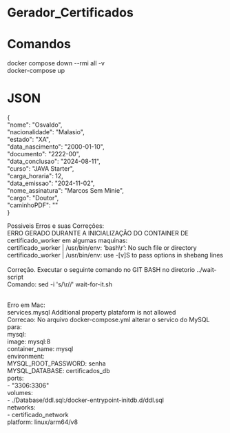 # Gerador_Certificados

<h1> Comandos </h1>
docker compose down --rmi all -v </br>
docker-compose up


<h1>JSON</h1>
{</br>
    "nome": "Osvaldo", </br>
    "nacionalidade": "Malasio",</br>
    "estado": "XA",</br>
    "data_nascimento": "2000-01-10",</br>
    "documento": "2222-00",</br>
    "data_conclusao": "2024-08-11",</br>
    "curso": "JAVA Starter",</br>
    "carga_horaria": 12,</br>
    "data_emissao": "2024-11-02",</br>
    "nome_assinatura": "Marcos Sem Minie",</br>
    "cargo": "Doutor",</br>
    "caminhoPDF": ""</br>
}</br>


Possiveis Erros e suas Correções: </br>
ERRO GERADO DURANTE A INICIALIZAÇÃO DO CONTAINER DE certificado_worker em algumas maquinas: </br>
certificado_worker  | /usr/bin/env: ‘bash\r’: No such file or directory </br>
certificado_worker  | /usr/bin/env: use -[v]S to pass options in shebang lines </br>
</br>
Correção. Executar o seguinte comando no GIT BASH no diretorio ../wait-script </br>
Comando:  sed -i 's/\r//' wait-for-it.sh

</br>
Erro em Mac:
</br>
services.mysql Additional property plataform is not allowed
</br>
Correcao: No arquivo docker-compose.yml alterar o servico do MySQL para: </br>
mysql: </br>
    image: mysql:8 </br>
    container_name: mysql </br>
    environment: </br>
      MYSQL_ROOT_PASSWORD: senha </br>
      MYSQL_DATABASE: certificados_db </br>
    ports: </br>
      - "3306:3306" </br>
    volumes: </br>
      - ./Database/ddl.sql:/docker-entrypoint-initdb.d/ddl.sql </br>
    networks: </br>
      - certificado_network </br>
    platform: linux/arm64/v8 </br>
    </br>
